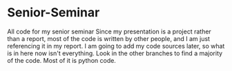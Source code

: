 # Senior-Seminar
All code for my senior seminar
Since my presentation is a project rather than a report, most of the code is written by other people, and I am just referencing it in my report. I am going to add my code sources later, so what is in here now isn't everything.
Look in the other branches to find a majority of the code. Most of it is python code.
